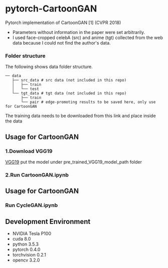 # pytorch-CartoonGAN
Pytorch implementation of CartoonGAN [1] (CVPR 2018)
 * Parameters without information in the paper were set arbitrarily.
 * I used face-cropped celebA (src) and anime (tgt) collected from the web data because I could not find the author's data.
 


### Folder structure
The following shows data folder structure.
```
── data
   ├── src_data # src data (not included in this repo)
   │   ├── train 
   │   └── test
   └── tgt_data # tgt data (not included in this repo)
       ├── train 
       └── pair # edge-promoting results to be saved here, only use for CartoonGAN

```
The training data needs to be downloaded from this link and place inside the data

## Usage for CartoonGAN
### 1.Download VGG19
[VGG19](https://download.pytorch.org/models/vgg19-dcbb9e9d.pth)
put the model under pre_trained_VGG19_model_path folder
### 2.Run CartoonGAN.ipynb

## Usage for CartoonGAN
### Run CycleGAN.ipynb

## Development Environment

* NVIDIA Tesla P100
* cuda 8.0
* python 3.5.3
* pytorch 0.4.0
* torchvision 0.2.1
* opencv 3.2.0

